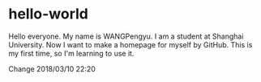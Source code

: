 # hello-world

Hello everyone. My name is WANGPengyu. I am a student at Shanghai University. Now I want to make a homepage for myself by GitHub. This is my first time, so I'm learning to use it.

Change 2018/03/10 22:20